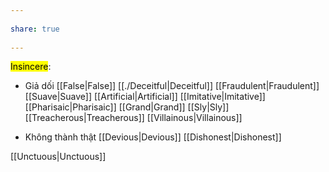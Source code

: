 ---  
share: true  
---  
<mark class="hltr-grey-gainsboro">Insincere</mark>:  
- Giả dối [[False|False]] [[./Deceitful|Deceitful]] [[Fraudulent|Fraudulent]] [[Suave|Suave]] [[Artificial|Artificial]] [[Imitative|Imitative]] [[Pharisaic|Pharisaic]] [[Grand|Grand]] [[Sly|Sly]] [[Treacherous|Treacherous]] [[Villainous|Villainous]]  
- Không thành thật [[Devious|Devious]] [[Dishonest|Dishonest]]   
[[Unctuous|Unctuous]]
